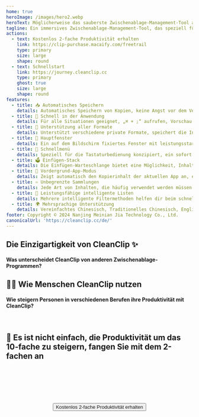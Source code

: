```yaml
---
home: true
heroImage: /images/hero2.webp
heroText: Möglicherweise das sauberste Zwischenablage-Management-Tool auf macOS!
tagline: Ein immersives Zwischenablage-Management-Tool, das speziell für Mac entwickelt wurde, einfach und leistungsstark
actions:
  - text: Kostenlos 2-fache Produktivität erhalten
    link: https://clip-purchase.macaify.com/freetrail
    type: primary
    size: large
    shape: round
  - text: Schnellstart
    link: https://journey.cleanclip.cc
    type: primary
    ghost: true
    size: large
    shape: round
features:
  - title: 📥 Automatisches Speichern
    details: Automatisches Speichern von Kopien, keine Angst vor dem Verlust wichtiger Inhalte
  - title: 🚀 Schnell in der Anwendung
    details: Für alle Situationen geeignet, „⌘ + ;“ aufrufen, Vorschau mit Space, 📅 einfügen, extrem reibungslos
  - title: 🌈 Unterstützung aller Formate
    details: Unterstützt verschiedene private Formate, speichert die Inhalte deiner Lieblings-Apps
  - title: 📌 Hauptfenster
    details: Ein auf dem Bildschirm fixiertes Fenster mit leistungsstarker Lesezeichenliste und intelligenten Listen
  - title: 🧲 Schnellmenü
    details: Speziell für die Tastaturbedienung konzipiert, ein sofort einsatzbereites Popup-Fenster
  - title: 🗳️ Einfügen-Stack
    details: Die Einfügen-Warteschlange bietet eine Möglichkeit, Inhalte schnell nacheinander einzufügen
  - title: 🧲 Vordergrund-App-Modus
    details: Zeigt automatisch den Kopierinhalt der aktuellen App an, erhöht die Effizienz in bestimmten Szenarien
  - title: ♾️ Unbegrenzte Sammlungen
    details: Jede Art von Inhalten, die häufig verwendet werden müssen, kann einem bestimmten Bereich zugeordnet werden
  - title: 🧠 Leistungsfähige intelligente Listen
    details: Mehrere intelligente Filtermethoden helfen dir beim schnellen Sortieren und Filtern spezifischer Inhalte
  - title: 🌍 Mehrsprachige Unterstützung
    details: Vereinfachtes Chinesisch, Traditionelles Chinesisch, Englisch, 🇸🇰Slowakisch, 🇫🇷Französisch, 🇳🇱Niederländisch <a href="/de/discounts">Hilfe bei der Übersetzung</a>
footer: Copyright © 2024 Nanjing Meinian Jia Technology Co., Ltd.
canonicalUrl: 'https://cleanclip.cc/de/'
---
```


<div class="segments">
  <TabFeatures-MainWindow class="tabfeatures"/>
  <TabFeatures-QuickMenu class="tabfeatures"/>
  <TabFeatures-PasteStack class="tabfeatures"/>

  <div class="usp">

  ## Die Einzigartigkeit von CleanClip ✨
  #### Was unterscheidet CleanClip von anderen Zwischenablage-Programmen?

  <usp-Usp/>

  </div>
  
  <div class="usecase">

  ## 👩‍💻 Wie Menschen CleanClip nutzen
  #### Wie steigern Personen in verschiedenen Berufen ihre Produktivität mit CleanClip?

  <usecase-UseCases/>

  </div>

  <FAQPage />

  <div class="encourage">
  </br>

  ## 🚀 Es ist nicht einfach, die Produktivität um das 10-fache zu steigern, fangen Sie mit dem 2-fachen an

  </br>
  </br>

  <div style="display: flex; justify-content: center;">
    <div style="text-align: center">
      <button type="button" class="ant-btn ant-btn-primary ant-btn-round ant-btn-lg" style="margin-top: 64px">
        <!-- <a href="https://macaify.lemonsqueezy.com/checkout/buy/69bd0056-9182-4030-9aaf-bd0604db751b?embed=1&media=0&logo=0&desc=0&discount=0&enabled=114543" class="lemonsqueezy-button"> -->
        <a :href="$site.themeConfig.freeTrailUrl">
                      Kostenlos 2-fache Produktivität erhalten
        </a>
      </button>
    </div>
  </div>

  </br>
  </br>
  </br>
  </div>

</div>

<NewFooter/>